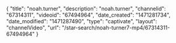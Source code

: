 {
    "title": "noah.turner",
    "description": "noah.turner",
    "channelid": "67314311",
    "videoid": "67494964",
    "date_created": "1471281734",
    "date_modified": "1471287490",
    "type": "captivate",
    "layout": "channelVideo",
    "url": "\/star-search\/noah-turner7-mp4\/67314311-67494964"
}